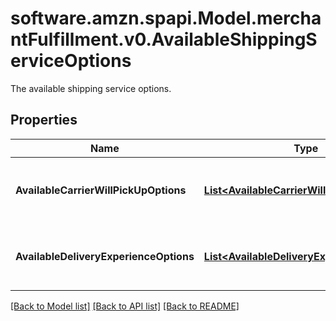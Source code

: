 # software.amzn.spapi.Model.merchantFulfillment.v0.AvailableShippingServiceOptions
The available shipping service options.

## Properties

Name | Type | Description | Notes
------------ | ------------- | ------------- | -------------
**AvailableCarrierWillPickUpOptions** | [**List&lt;AvailableCarrierWillPickUpOption&gt;**](AvailableCarrierWillPickUpOption.md) | List of available carrier pickup options. | 
**AvailableDeliveryExperienceOptions** | [**List&lt;AvailableDeliveryExperienceOption&gt;**](AvailableDeliveryExperienceOption.md) | List of available delivery experience options. | 

[[Back to Model list]](../README.md#documentation-for-models) [[Back to API list]](../README.md#documentation-for-api-endpoints) [[Back to README]](../README.md)

